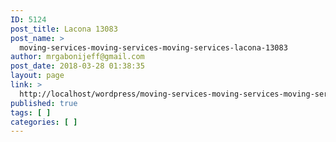 ```yaml
---
ID: 5124
post_title: Lacona 13083
post_name: >
  moving-services-moving-services-moving-services-lacona-13083
author: mrgabonijeff@gmail.com
post_date: 2018-03-28 01:38:35
layout: page
link: >
  http://localhost/wordpress/moving-services-moving-services-moving-services-lacona-13083/
published: true
tags: [ ]
categories: [ ]
---
```

